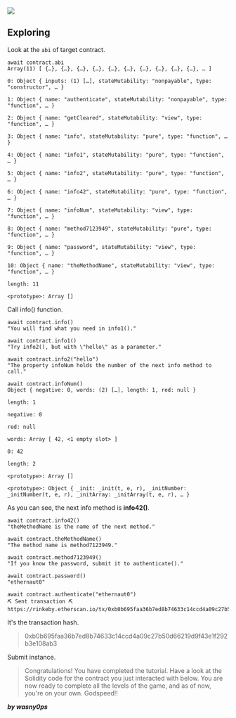 <img src="https://ethernaut.openzeppelin.com/imgs/BigLevel0.svg">

## Exploring

Look at the ```abi``` of target contract.
```shell
await contract.abi
Array(11) [ {…}, {…}, {…}, {…}, {…}, {…}, {…}, {…}, {…}, {…}, … ]
​
0: Object { inputs: (1) […], stateMutability: "nonpayable", type: "constructor", … }
​
1: Object { name: "authenticate", stateMutability: "nonpayable", type: "function", … }
​
2: Object { name: "getCleared", stateMutability: "view", type: "function", … }
​
3: Object { name: "info", stateMutability: "pure", type: "function", … }
​
4: Object { name: "info1", stateMutability: "pure", type: "function", … }
​
5: Object { name: "info2", stateMutability: "pure", type: "function", … }
​
6: Object { name: "info42", stateMutability: "pure", type: "function", … }
​
7: Object { name: "infoNum", stateMutability: "view", type: "function", … }
​
8: Object { name: "method7123949", stateMutability: "pure", type: "function", … }
​
9: Object { name: "password", stateMutability: "view", type: "function", … }
​
10: Object { name: "theMethodName", stateMutability: "view", type: "function", … }
​
length: 11
​
<prototype>: Array []

```
Call info() function.
```shell
await contract.info()
"You will find what you need in info1()."

await contract.info1()
"Try info2(), but with \"hello\" as a parameter."

await contract.info2("hello")
"The property infoNum holds the number of the next info method to call."

await contract.infoNum()
Object { negative: 0, words: (2) […], length: 1, red: null }
​
length: 1
​
negative: 0
​
red: null
​
words: Array [ 42, <1 empty slot> ]
​​
0: 42
​​
length: 2
​​
<prototype>: Array []
​
<prototype>: Object { _init: _init(t, e, r), _initNumber: _initNumber(t, e, r), _initArray: _initArray(t, e, r), … }
```
As you can see, the next info method is **info42()**.
```
await contract.info42()
"theMethodName is the name of the next method."
```
```shell
await contract.theMethodName()
"The method name is method7123949."

await contract.method7123949()
"If you know the password, submit it to authenticate()."
```
```shell
await contract.password()
"ethernaut0"

await contract.authenticate("ethernaut0")
⛏️ Sent transaction ⛏ https://rinkeby.etherscan.io/tx/0xb0b695faa36b7ed8b74633c14ccd4a09c27b50d66219d9f43e1f292b3e108ab3
```
It's the transaction hash.
> 0xb0b695faa36b7ed8b74633c14ccd4a09c27b50d66219d9f43e1f292b3e108ab3

Submit instance.
> Congratulations! You have completed the tutorial. Have a look at the Solidity code for the contract you just interacted with below.
You are now ready to complete all the levels of the game, and as of now, you're on your own.
Godspeed!!

**_by wasny0ps_**

